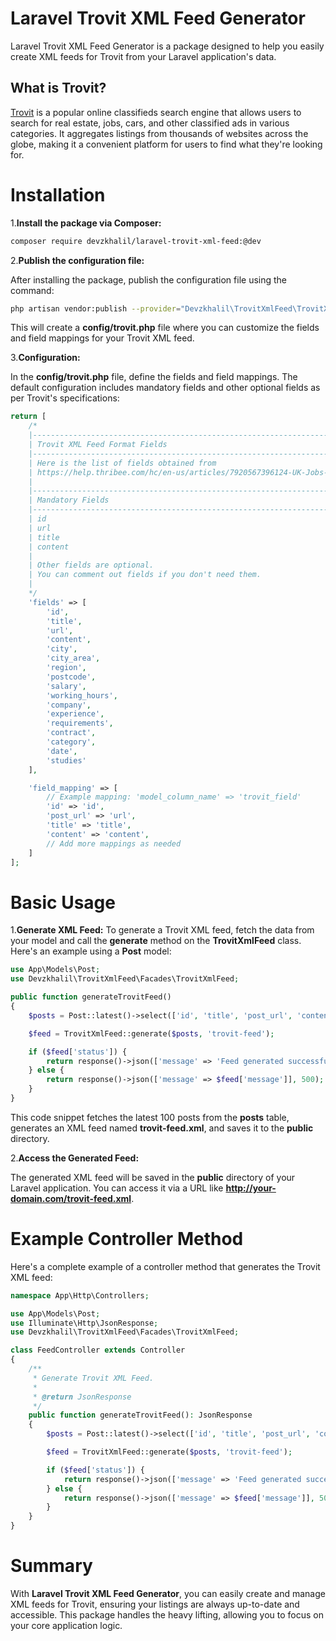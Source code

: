 # Laravel Trovit XML Feed Generator

Laravel Trovit XML Feed Generator is a package designed to help you easily create XML feeds for Trovit from your Laravel application's data.

## What is Trovit?

[Trovit](https://help.trovit.com/hc/en-gb/articles/212152605-What-exactly-is-Trovit) is a popular online classifieds search engine that allows users to search for real estate, jobs, cars, and other classified ads in various categories. It aggregates listings from thousands of websites across the globe, making it a convenient platform for users to find what they're looking for.

# Installation
1.**Install the package via Composer:**

```bash
composer require devzkhalil/laravel-trovit-xml-feed:@dev
```
2.**Publish the configuration file:**

After installing the package, publish the configuration file using the command:

```bash
php artisan vendor:publish --provider="Devzkhalil\TrovitXmlFeed\TrovitXmlFeedServiceProvider"
```
This will create a **config/trovit.php** file where you can customize the fields and field mappings for your Trovit XML feed.

3.**Configuration:**

In the **config/trovit.php** file, define the fields and field mappings. The default configuration includes mandatory fields and other optional fields as per Trovit's specifications:

```php 
return [
    /*
    |--------------------------------------------------------------------------
    | Trovit XML Feed Format Fields
    |--------------------------------------------------------------------------
    | Here is the list of fields obtained from
    | https://help.thribee.com/hc/en-us/articles/7920567396124-UK-Jobs-feed
    |
    |--------------------------------------------------------------------------
    | Mandatory Fields
    |--------------------------------------------------------------------------
    | id
    | url
    | title
    | content
    |
    | Other fields are optional.
    | You can comment out fields if you don't need them.
    |
    */
    'fields' => [
        'id',
        'title',
        'url',
        'content',
        'city',
        'city_area',
        'region',
        'postcode',
        'salary',
        'working_hours',
        'company',
        'experience',
        'requirements',
        'contract',
        'category',
        'date',
        'studies'
    ],

    'field_mapping' => [
        // Example mapping: 'model_column_name' => 'trovit_field'
        'id' => 'id',
        'post_url' => 'url',
        'title' => 'title',
        'content' => 'content',
        // Add more mappings as needed
    ]
];
```

# Basic Usage
1.**Generate XML Feed:**
To generate a Trovit XML feed, fetch the data from your model and call the **generate** method on the **TrovitXmlFeed** class. Here's an example using a **Post** model:

```php
use App\Models\Post;
use Devzkhalil\TrovitXmlFeed\Facades\TrovitXmlFeed;

public function generateTrovitFeed()
{
    $posts = Post::latest()->select(['id', 'title', 'post_url', 'content'])->take(100)->get();

    $feed = TrovitXmlFeed::generate($posts, 'trovit-feed');

    if ($feed['status']) {
        return response()->json(['message' => 'Feed generated successfully'], 200);
    } else {
        return response()->json(['message' => $feed['message']], 500);
    }
}
```
This code snippet fetches the latest 100 posts from the **posts** table, generates an XML feed named **trovit-feed.xml**, and saves it to the **public** directory.

2.**Access the Generated Feed:**

The generated XML feed will be saved in the **public** directory of your Laravel application. You can access it via a URL like **http://your-domain.com/trovit-feed.xml**.

# Example Controller Method
Here's a complete example of a controller method that generates the Trovit XML feed:

```php
namespace App\Http\Controllers;

use App\Models\Post;
use Illuminate\Http\JsonResponse;
use Devzkhalil\TrovitXmlFeed\Facades\TrovitXmlFeed;

class FeedController extends Controller
{
    /**
     * Generate Trovit XML Feed.
     *
     * @return JsonResponse
     */
    public function generateTrovitFeed(): JsonResponse
    {
        $posts = Post::latest()->select(['id', 'title', 'post_url', 'content'])->take(100)->get();

        $feed = TrovitXmlFeed::generate($posts, 'trovit-feed');

        if ($feed['status']) {
            return response()->json(['message' => 'Feed generated successfully'], 200);
        } else {
            return response()->json(['message' => $feed['message']], 500);
        }
    }
}
```
# Summary

With **Laravel Trovit XML Feed Generator**, you can easily create and manage XML feeds for Trovit, ensuring your listings are always up-to-date and accessible. This package handles the heavy lifting, allowing you to focus on your core application logic.
